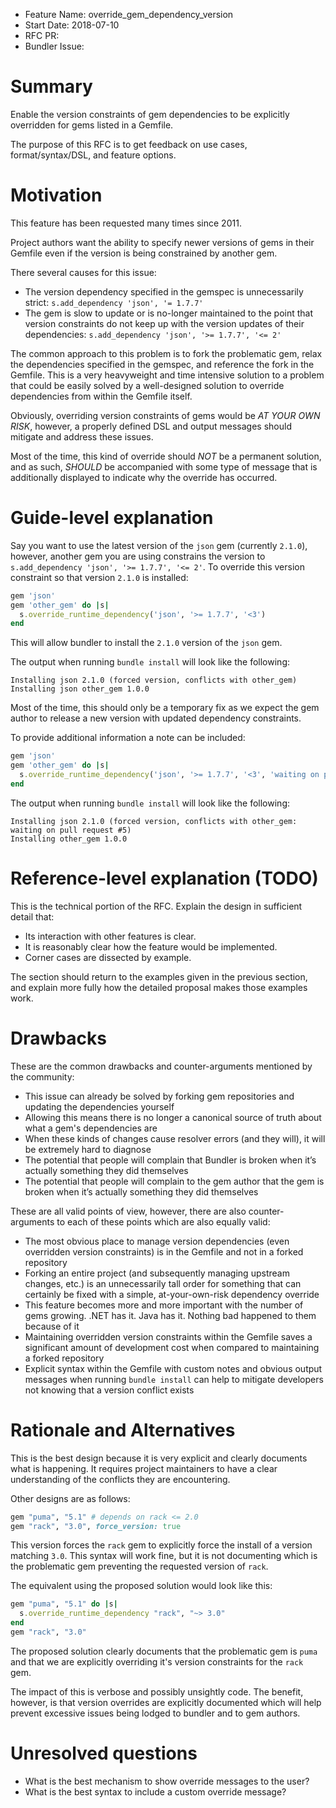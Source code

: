 - Feature Name: override_gem_dependency_version
- Start Date: 2018-07-10
- RFC PR:
- Bundler Issue:

# Summary

Enable the version constraints of gem dependencies to be explicitly overridden for gems listed in a Gemfile.

The purpose of this RFC is to get feedback on use cases, format/syntax/DSL, and feature options.

# Motivation

This feature has been requested many times since 2011.

Project authors want the ability to specify newer versions of gems in their Gemfile even if the version is being constrained by another gem.

There several causes for this issue:
- The version dependency specified in the gemspec is unnecessarily strict: `s.add_dependency 'json', '= 1.7.7'`
- The gem is slow to update or is no-longer maintained to the point that version constraints do not keep up with the version updates of their dependencies: `s.add_dependency 'json', '>= 1.7.7', '<= 2'`

The common approach to this problem is to fork the problematic gem, relax the dependencies specified in the gemspec, and reference the fork in the Gemfile. This is a very heavyweight and time intensive solution to a problem that could be easily solved by a well-designed solution to override dependencies from within the Gemfile itself.

Obviously, overriding version constraints of gems would be *AT YOUR OWN RISK*, however, a properly defined DSL and output messages should mitigate and address these issues.

Most of the time, this kind of override should *NOT* be a permanent solution, and as such, *SHOULD* be accompanied with some type of message that is additionally displayed to indicate why the override has occurred.  

# Guide-level explanation

Say you want to use the latest version of the `json` gem (currently `2.1.0`), however, another gem you are using constrains the version to `s.add_dependency 'json', '>= 1.7.7', '<= 2'`.  To override this version constraint so that version `2.1.0` is installed:

```ruby
gem 'json'
gem 'other_gem' do |s|
  s.override_runtime_dependency('json', '>= 1.7.7', '<3')
end
```

This will allow bundler to install the `2.1.0` version of the `json` gem.

The output when running `bundle install` will look like the following:

```
Installing json 2.1.0 (forced version, conflicts with other_gem)
Installing json other_gem 1.0.0
```

Most of the time, this should only be a temporary fix as we expect the gem author to release a new version with updated dependency constraints.

To provide additional information a note can be included:

```ruby
gem 'json'
gem 'other_gem' do |s|
  s.override_runtime_dependency('json', '>= 1.7.7', '<3', 'waiting on pull request #5')
end
```

The output when running `bundle install` will look like the following:

```
Installing json 2.1.0 (forced version, conflicts with other_gem: waiting on pull request #5)
Installing other_gem 1.0.0
```

# Reference-level explanation (TODO)

This is the technical portion of the RFC. Explain the design in sufficient detail that:

- Its interaction with other features is clear.
- It is reasonably clear how the feature would be implemented.
- Corner cases are dissected by example.

The section should return to the examples given in the previous section, and explain more fully how the detailed proposal makes those examples work.

# Drawbacks

These are the common drawbacks and counter-arguments mentioned by the community:
* This issue can already be solved by forking gem repositories and updating the dependencies yourself
* Allowing this means there is no longer a canonical source of truth about what a gem's dependencies are
* When these kinds of changes cause resolver errors (and they will), it will be extremely hard to diagnose
* The potential that people will complain that Bundler is broken when it’s actually something they did themselves
* The potential that people will complain to the gem author that the gem is broken when it’s actually something they did themselves

These are all valid points of view, however, there are also counter-arguments to each of these points which are also equally valid:
* The most obvious place to manage version dependencies (even overridden version constraints) is in the Gemfile and not in a forked repository
* Forking an entire project (and subsequently managing upstream changes, etc.) is an unnecessarily tall order for something that can certainly be fixed with a simple, at-your-own-risk dependency override
* This feature becomes more and more important with the number of gems growing. .NET has it. Java has it. Nothing bad happened to them because of it
* Maintaining overridden version constraints within the Gemfile saves a significant amount of development cost when compared to maintaining a forked repository
* Explicit syntax within the Gemfile with custom notes and obvious output messages when running `bundle install` can help to mitigate developers not knowing that a version conflict exists

# Rationale and Alternatives

This is the best design because it is very explicit and clearly documents what is happening.
It requires project maintainers to have a clear understanding of the conflicts they are encountering.

Other designs are as follows:

```ruby
gem "puma", "5.1" # depends on rack <= 2.0
gem "rack", "3.0", force_version: true
```

This version forces the `rack` gem to explicitly force the install of a version matching `3.0`.
This syntax will work fine, but it is not documenting which is the problematic gem preventing the requested version of `rack`.

The equivalent using the proposed solution would look like this:

```ruby
gem "puma", "5.1" do |s|
  s.override_runtime_dependency "rack", "~> 3.0"
end
gem "rack", "3.0"
```

The proposed solution clearly documents that the problematic gem is `puma` and that we are explicitly overriding it's version constraints for the `rack` gem.

The impact of this is verbose and possibly unsightly code.  The benefit, however, is that version overrides are explicitly documented which will help prevent excessive issues being lodged to bundler and to gem authors.

# Unresolved questions

* What is the best mechanism to show override messages to the user?
* What is the best syntax to include a custom override message?
